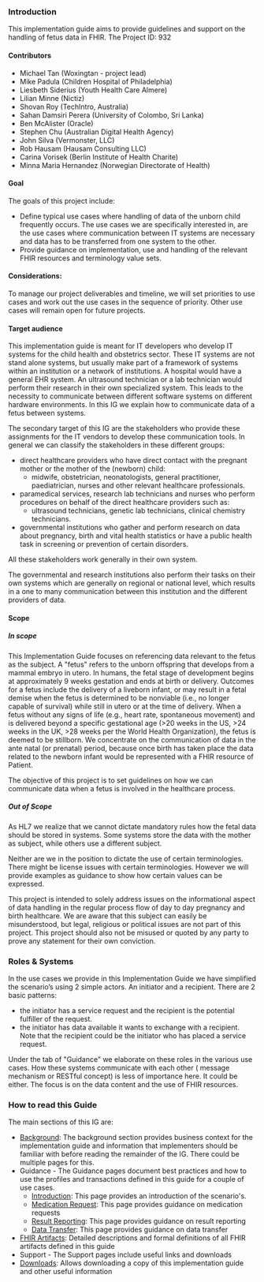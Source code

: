 ### Introduction

This implementation guide aims to provide guidelines and support on the handling of fetus data in FHIR. The Project ID: 932

#### Contributors

- Michael Tan (Woxingtan - project lead)
- Mike Padula (Children Hospital of Philadelphia)
- Liesbeth Siderius (Youth Health Care Almere)
- Lilian Minne (Nictiz)
- Shovan Roy (TechIntro, Australia)
- Sahan Damsiri Perera (University of Colombo, Sri Lanka)
- Ben McAlister (Oracle)
- Stephen Chu (Australian Digital Health Agency)
- John Silva (Vermonster, LLC)
- Rob Hausam (Hausam Consulting LLC)
- Carina Vorisek (Berlin Institute of Health Charite)
- Minna Maria Hernandez (Norwegian Directorate of Health)

#### Goal

The goals of this project include:

- Define typical use cases where handling of data of the unborn child frequently occurs. The use cases we are specifically interested in, are the use cases where communication between IT systems are necessary and data has to be transferred from one system to the other.
- Provide guidance on implementation, use and handling of the relevant FHIR resources and terminology value sets.

#### Considerations:

To manage our project deliverables and timeline, we will set priorities to use cases and work out the use cases in the sequence of priority. Other use cases will remain open for future projects.

#### Target audience

This implementation guide is meant for IT developers who develop IT systems for the child health and obstetrics sector. These IT systems are not stand alone systems, but usually make part of a framework of systems within an institution or a network of institutions. A hospital would have a general EHR system. An ultrasound technician or a lab technician would perform their research in their own specialized system. This leads to the necessity to communicate between different software systems on different hardware environments. In this IG we explain how to communicate data of a fetus between systems.

The secondary target of this IG are the stakeholders who provide these assignments for the IT vendors to develop these communication tools.
In general we can classify the stakeholders in these different groups:

- direct healthcare providers who have direct contact with the pregnant mother or the mother of the (newborn) child:
  - midwife, obstetrician, neonatologists, general practitioner, paediatrician, nurses and other relevant healthcare professionals.
- paramedical services, research lab technicians and nurses who perform procedures on behalf of the direct healthcare providers such as:
  - ultrasound technicians, genetic lab technicians, clinical chemistry technicians.
- governmental institutions who gather and perform research on data about pregnancy, birth and vital health statistics or have a public health task in screening or prevention of certain disorders.

All these stakeholders work generally in their own system.

The governmental and research institutions also perform their tasks on their own systems which are generally on regional or national level, which results in a one to many communication between this institution and the different providers of data.

#### Scope

##### In scope

This Implementation Guide focuses on referencing data relevant to the fetus as the subject. A "fetus" refers to the unborn offspring that develops from a mammal embryo in utero. In humans, the fetal stage of development begins at approximately 9 weeks gestation and ends at birth or delivery. Outcomes for a fetus include the delivery of a liveborn infant, or may result in a fetal demise when the fetus is determined to be nonviable (i.e., no longer capable of survival) while still in utero or at the time of delivery. When a fetus without any signs of life (e.g., heart rate, spontaneous movement) and is delivered beyond a specific gestational age (>20 weeks in the US, >24 weeks in the UK, >28 weeks per the World Health Organization), the fetus is deemed to be stillborn. We concentrate on the communication of data in the ante natal (or prenatal) period, because once birth has taken place the data related to the newborn infant would be represented with a FHIR resource of Patient.

The objective of this project is to set guidelines on how we can communicate data when a fetus is involved in the healthcare process.

##### Out of Scope

As HL7 we realize that we cannot dictate mandatory rules how the fetal data should be stored in systems. Some systems store the data with the mother as subject, while others use a different subject.

Neither are we in the position to dictate the use of certain terminologies. There might be license issues with certain terminologies. However we will provide examples as guidance to show how certain values can be expressed.

This project is intended to solely address issues on the informational aspect of data handling in the regular process flow of day to day pregnancy and birth healthcare. We are aware that this subject can easily be misunderstood, but legal, religious or political issues are not part of this project. This project should also not be misused or quoted by any party to prove any statement for their own conviction.

### Roles & Systems

In the use cases we provide in this Implementation Guide we have simplified the scenario’s using 2 simple actors. An initiator and a recipient. There are 2 basic patterns:

- the initiator has a service request and the recipient is the potential fulfiller of the request.
- the initiator has data available it wants to exchange with a recipient. Note that the recipient could be the initiator who has placed a service request.

Under the tab of "Guidance" we elaborate on these roles in the various use cases.
How these systems communicate with each other ( message mechanism or RESTful concept) is less of importance here. It could be either. The focus is on the data content and the use of FHIR resources.

### How to read this Guide

The main sections of this IG are:

- [Background](background.html): The background section provides business context for the implementation guide and information that implementers should be
  familiar with before reading the remainder of the IG. There could be multiple pages for this.
- Guidance - The Guidance pages document best practices and how to use the profiles and transactions defined in this guide for a couple of use cases.
  - [Introduction](guidance.html): This page provides an introduction of the scenario's.
  - [Medication Request](use-case1-medication-request.html): This page provides guidance on medication requests
  - [Result Reporting](use-case2-result-reporting.html): This page provides guidance on result reporting
  - [Data Transfer](use-case3-data-transfer.html): This page provides guidance on data transfer
- [FHIR Artifacts](artifacts.html): Detailed descriptions and formal definitions of all FHIR artifacts defined in this guide
- Support - The Support pages include useful links and downloads
- [Downloads](downloads.html): Allows downloading a copy of this implementation guide and other useful information
